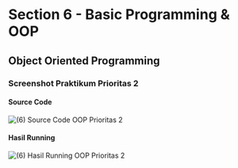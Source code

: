 # Section 6 - Basic Programming & OOP
## Object Oriented Programming
### Screenshot Praktikum Prioritas 2
#### Source Code
![(6) Source Code OOP Prioritas 2](https://user-images.githubusercontent.com/95559118/224495999-1a6127dd-6293-4d89-b9b9-a9a5333aa46c.png) <br>
#### Hasil Running
![(6) Hasil Running OOP Prioritas 2](https://user-images.githubusercontent.com/95559118/224496006-a417c268-ab55-4a4d-86a3-1bab1f02f423.png)
